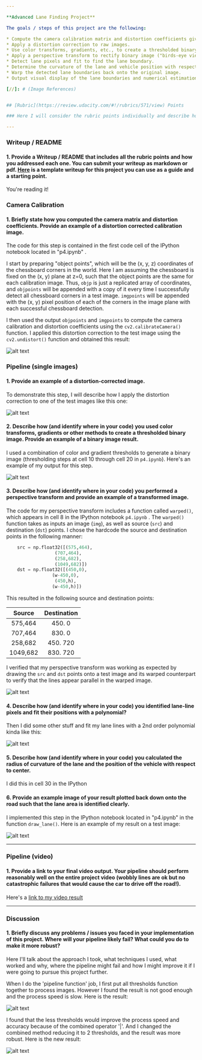 ```yaml
---

**Advanced Lane Finding Project**

The goals / steps of this project are the following:

* Compute the camera calibration matrix and distortion coefficients given a set of chessboard images.
* Apply a distortion correction to raw images.
* Use color transforms, gradients, etc., to create a thresholded binary image.
* Apply a perspective transform to rectify binary image ("birds-eye view").
* Detect lane pixels and fit to find the lane boundary.
* Determine the curvature of the lane and vehicle position with respect to center.
* Warp the detected lane boundaries back onto the original image.
* Output visual display of the lane boundaries and numerical estimation of lane curvature and vehicle position.

[//]: # (Image References)


## [Rubric](https://review.udacity.com/#!/rubrics/571/view) Points

### Here I will consider the rubric points individually and describe how I addressed each point in my implementation.  

---
```


### Writeup / README

#### 1. Provide a Writeup / README that includes all the rubric points and how you addressed each one.  You can submit your writeup as markdown or pdf.  [Here](https://github.com/udacity/CarND-Advanced-Lane-Lines/blob/master/writeup_template.md) is a template writeup for this project you can use as a guide and a starting point.  

You're reading it!

### Camera Calibration

#### 1. Briefly state how you computed the camera matrix and distortion coefficients. Provide an example of a distortion corrected calibration image.

The code for this step is contained in the first code cell of the IPython notebook located in "p4.ipynb" .  

I start by preparing "object points", which will be the (x, y, z) coordinates of the chessboard corners in the world. Here I am assuming the chessboard is fixed on the (x, y) plane at z=0, such that the object points are the same for each calibration image.  Thus, `objp` is just a replicated array of coordinates, and `objpoints` will be appended with a copy of it every time I successfully detect all chessboard corners in a test image.  `imgpoints` will be appended with the (x, y) pixel position of each of the corners in the image plane with each successful chessboard detection.  

I then used the output `objpoints` and `imgpoints` to compute the camera calibration and distortion coefficients using the `cv2.calibrateCamera()` function.  I applied this distortion correction to the test image using the `cv2.undistort()` function and obtained this result: 

[undistort]: ./output_images/undisorted.png "Undistorted"

![alt text][undistort]

### Pipeline (single images)

#### 1. Provide an example of a distortion-corrected image.

To demonstrate this step, I will describe how I apply the distortion correction to one of the test images like this one:

[test_undistort]: ./output_images/test_undistort.png "Test Undistorted"
![alt text][test_undistort]

#### 2. Describe how (and identify where in your code) you used color transforms, gradients or other methods to create a thresholded binary image.  Provide an example of a binary image result.

I used a combination of color and gradient thresholds to generate a binary image (thresholding steps at cell 10 through cell 20 in `p4.ipynb`).  Here's an example of my output for this step.


[thresholds]: ./output_images/thresholds.png "Thresholds"
![alt text][thresholds]

#### 3. Describe how (and identify where in your code) you performed a perspective transform and provide an example of a transformed image.

The code for my perspective transform includes a function called `warped()`, which appears in cell 8 in the IPython notebook `p4.ipynb` .  The `warped()` function takes as inputs an image (`img`), as well as source (`src`) and destination (`dst`) points.  I chose the hardcode the source and destination points in the following manner:

```python
    src = np.float32([(575,464),
                  (707,464), 
                  (258,682), 
                  (1049,682)])
    dst = np.float32([(450,0),
                 (w-450,0),
                  (450,h),
                 (w-450,h)])
```

This resulted in the following source and destination points:

| Source        | Destination   | 
|:-------------:|:-------------:| 
| 575,464       | 450.    0     | 
| 707,464       | 830.    0     |
| 258,682       | 450.  720     |
| 1049,682      | 830.  720     |

I verified that my perspective transform was working as expected by drawing the `src` and `dst` points onto a test image and its warped counterpart to verify that the lines appear parallel in the warped image.

[warped]: ./output_images/warped.png "Warped"
![alt text][warped]

#### 4. Describe how (and identify where in your code) you identified lane-line pixels and fit their positions with a polynomial?

Then I did some other stuff and fit my lane lines with a 2nd order polynomial kinda like this:

[fit]: ./output_images/fit.png "fit"
![alt text][fit]

#### 5. Describe how (and identify where in your code) you calculated the radius of curvature of the lane and the position of the vehicle with respect to center.

I did this in cell 30 in the IPython 

#### 6. Provide an example image of your result plotted back down onto the road such that the lane area is identified clearly.

I implemented this step in the IPython notebook located in "p4.ipynb" in the function `draw_lane()`.  Here is an example of my result on a test image:

[draw_lane]: ./output_images/draw_lane.png "draw lane"
![alt text][draw_lane]

---

### Pipeline (video)

#### 1. Provide a link to your final video output.  Your pipeline should perform reasonably well on the entire project video (wobbly lines are ok but no catastrophic failures that would cause the car to drive off the road!).

Here's a [link to my video result](./project_video_output.mp4)

---

### Discussion

#### 1. Briefly discuss any problems / issues you faced in your implementation of this project.  Where will your pipeline likely fail?  What could you do to make it more robust?

Here I'll talk about the approach I took, what techniques I used, what worked and why, where the pipeline might fail and how I might improve it if I were going to pursue this project further.  

When I do the 'pipeline function' job, I first put all thresholds function together to process images. However I found the result is not good enough and the process speed is slow. Here is the result:

[pipeline_with_all]: ./output_images/pipeline_with_all.png "pipeline with all"
![alt text][pipeline_with_all]

I found that the less thresholds would improve the process speed and accuracy because of the combined operator '|'. And I changed the combined method reducing it to 2 thresholds, and the result was more robust.
Here is the new result:


[pipeline_with_lb]: ./output_images/pipeline_with_lb.png "pipeline with lb"
![alt text][pipeline_with_lb]
